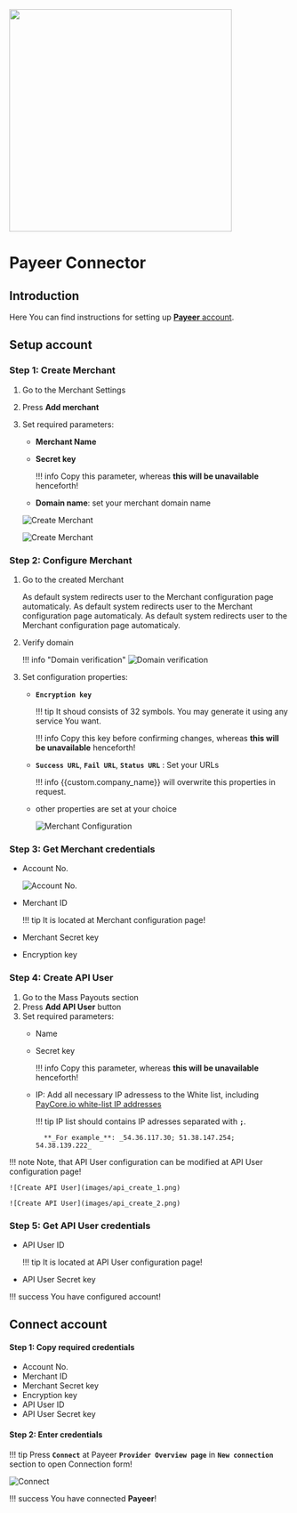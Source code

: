 <img src="https://static.openfintech.io/payment_providers/payeer/logo.svg?w=400" width="400px">

# Payeer Connector

## Introduction

Here You can find  instructions for setting up [ **Payeer**  account](https://payeer.com/en/account/).

## Setup account

### Step 1: Create Merchant

1. Go to the Merchant Settings
2. Press **Add merchant**
3. Set required parameters:
    - **Merchant Name**
    - **Secret key**
        
        !!! info
            Copy this parameter, whereas **this will be unavailable** henceforth!
    
    - **Domain name**: set your merchant  domain name

    ![Create Merchant](images/merchant_create_1.png)
    
    ![Create Merchant](images/merchant_create_2.png)

### Step 2: Configure Merchant

1. Go to the created Merchant

    As default system redirects user to the Merchant configuration page automaticaly. 
        As default system redirects user to the Merchant configuration page automaticaly. 
    As default system redirects user to the Merchant configuration page automaticaly. 

2. Verify domain
    
    !!! info "Domain verification"
        ![Domain verification](images/merchant_verify.png)

3. Set configuration properties: 

    - **`Encryption key`**
        
        !!! tip
            It shoud consists of 32 symbols. You may generate it using any service You want.

        !!! info
            Copy this key before confirming changes, whereas **this will be unavailable** henceforth!

    - **`Success URL`**, **`Fail URL`**, **`Status URL`** : Set your URLs
        
        !!! info
            {{custom.company_name}} will overwrite this properties in request. 

    - other properties are set at your choice

        ![Merchant Configuration](images/merchant_configure.png)

### Step 3: Get Merchant credentials

-  Account No.

    ![Account No.](images/account_no.png)

-  Merchant ID

    !!! tip
        It is located at Merchant configuration page!

-  Merchant Secret key
-  Encryption key

### Step 4: Create API User

1. Go to the Mass Payouts section
2. Press **Add API User** button
3. Set required parameters:
    - Name
    - Secret key
       
        !!! info
            Copy this parameter, whereas **this will be unavailable** henceforth!

    - IP: Add all necessary IP adressess to the White list, including  [PayСore.io white-list IP addresses](/integration/ips/)
    
        !!! tip
            IP list should contains IP adresses separated with **`;`**.

            **_For example_**: _54.36.117.30; 51.38.147.254; 54.38.139.222_

!!! note
    Note, that API User configuration can be modified at API User configuration page!

    ![Create API User](images/api_create_1.png)
    
    ![Create API User](images/api_create_2.png)

    
### Step 5: Get API User credentials

-  API User ID

    !!! tip
        It is located at API User configuration page!

-  API User Secret key


!!! success
    You have configured account!




## Connect account

#### Step 1: Copy required credentials

-  Account No.
-  Merchant ID
-  Merchant Secret key
-  Encryption key
-  API User ID
-  API User Secret key


#### Step 2: Enter credentials



!!! tip
    Press **`Connect`** at Payeer **`Provider Overview page`** in **`New connection`** section to open Connection form!



![Connect](images/payeer_connect.png)


!!! success
    You have connected **Payeer**!